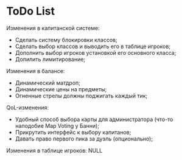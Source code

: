 # ToDo List
Изменения в капитанской системе:
* Сделать систему блокировки классов;
* Сделать выбор классов и выводить его в таблице игроков;
* Дополнить выбор игроков установкой его основного класса;
* Допилить лимитирование;

Изменения в балансе:
* Динамический матдроп;
* Динамические цены на предметы;
* Огненные стрелы должны поджигать каждый тик;

QoL-изменения:
* Удобный способ выбора карты для администратора (что-то наподобие Map Voting у Банни);
* Прикрутить интерфейс к выбору капитанов;
* Давать право первого пика за дуэль (опционально);

Изменения в таблице игроков:
NULL
